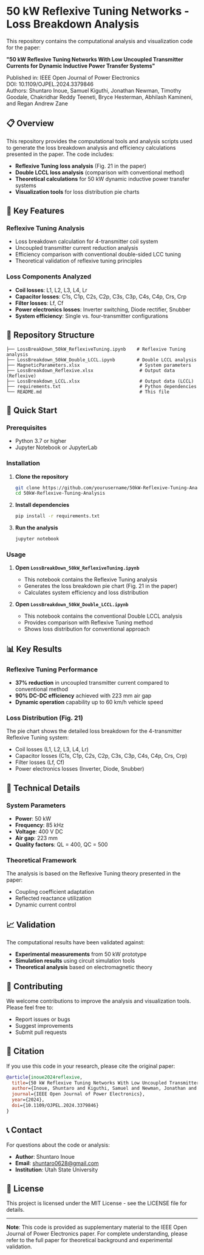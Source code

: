 # 50 kW Reflexive Tuning Networks - Loss Breakdown Analysis

This repository contains the computational analysis and visualization code for the paper:

**"50 kW Reflexive Tuning Networks With Low Uncoupled Transmitter Currents for Dynamic Inductive Power Transfer Systems"**

Published in: IEEE Open Journal of Power Electronics  
DOI: 10.1109/OJPEL.2024.3379846  
Authors: Shuntaro Inoue, Samuel Kiguthi, Jonathan Newman, Timothy Goodale, Chakridhar Reddy Teeneti, Bryce Hesterman, Abhilash Kamineni, and Regan Andrew Zane

## 📋 Overview

This repository provides the computational tools and analysis scripts used to generate the loss breakdown analysis and efficiency calculations presented in the paper. The code includes:

- **Reflexive Tuning loss analysis** (Fig. 21 in the paper)
- **Double LCCL loss analysis** (comparison with conventional method)
- **Theoretical calculations** for 50 kW dynamic inductive power transfer systems
- **Visualization tools** for loss distribution pie charts

## 🎯 Key Features

### Reflexive Tuning Analysis
- Loss breakdown calculation for 4-transmitter coil system
- Uncoupled transmitter current reduction analysis
- Efficiency comparison with conventional double-sided LCC tuning
- Theoretical validation of reflexive tuning principles

### Loss Components Analyzed
- **Coil losses**: L1, L2, L3, L4, Lr
- **Capacitor losses**: C1s, C1p, C2s, C2p, C3s, C3p, C4s, C4p, Crs, Crp
- **Filter losses**: Lf, Cf
- **Power electronics losses**: Inverter switching, Diode rectifier, Snubber
- **System efficiency**: Single vs. four-transmitter configurations

## 📁 Repository Structure

```
├── LossBreakDown_50kW_ReflexiveTuning.ipynb    # Reflexive Tuning analysis
├── LossBreakdown_50kW_Double_LCCL.ipynb        # Double LCCL analysis
├── MagneticParameters.xlsx                      # System parameters
├── LossBreakdown_Reflexive.xlsx                 # Output data (Reflexive)
├── LossBreakdown_LCCL.xlsx                      # Output data (LCCL)
├── requirements.txt                             # Python dependencies
└── README.md                                    # This file
```

## 🚀 Quick Start

### Prerequisites
- Python 3.7 or higher
- Jupyter Notebook or JupyterLab

### Installation

1. **Clone the repository**
   ```bash
   git clone https://github.com/yourusername/50kW-Reflexive-Tuning-Analysis.git
   cd 50kW-Reflexive-Tuning-Analysis
   ```

2. **Install dependencies**
   ```bash
   pip install -r requirements.txt
   ```

3. **Run the analysis**
   ```bash
   jupyter notebook
   ```

### Usage

1. **Open `LossBreakDown_50kW_ReflexiveTuning.ipynb`**
   - This notebook contains the Reflexive Tuning analysis
   - Generates the loss breakdown pie chart (Fig. 21 in the paper)
   - Calculates system efficiency and loss distribution

2. **Open `LossBreakdown_50kW_Double_LCCL.ipynb`**
   - This notebook contains the conventional Double LCCL analysis
   - Provides comparison with Reflexive Tuning method
   - Shows loss distribution for conventional approach

## 📊 Key Results

### Reflexive Tuning Performance
- **37% reduction** in uncoupled transmitter current compared to conventional method
- **90% DC-DC efficiency** achieved with 223 mm air gap
- **Dynamic operation** capability up to 60 km/h vehicle speed

### Loss Distribution (Fig. 21)
The pie chart shows the detailed loss breakdown for the 4-transmitter Reflexive Tuning system:
- Coil losses (L1, L2, L3, L4, Lr)
- Capacitor losses (C1s, C1p, C2s, C2p, C3s, C3p, C4s, C4p, Crs, Crp)
- Filter losses (Lf, Cf)
- Power electronics losses (Inverter, Diode, Snubber)

## 🔬 Technical Details

### System Parameters
- **Power**: 50 kW
- **Frequency**: 85 kHz
- **Voltage**: 400 V DC
- **Air gap**: 223 mm
- **Quality factors**: QL = 400, QC = 500

### Theoretical Framework
The analysis is based on the Reflexive Tuning theory presented in the paper:
- Coupling coefficient adaptation
- Reflected reactance utilization
- Dynamic current control

## 📈 Validation

The computational results have been validated against:
- **Experimental measurements** from 50 kW prototype
- **Simulation results** using circuit simulation tools
- **Theoretical analysis** based on electromagnetic theory

## 🤝 Contributing

We welcome contributions to improve the analysis and visualization tools. Please feel free to:
- Report issues or bugs
- Suggest improvements
- Submit pull requests

## 📄 Citation

If you use this code in your research, please cite the original paper:

```bibtex
@article{inoue2024reflexive,
  title={50 kW Reflexive Tuning Networks With Low Uncoupled Transmitter Currents for Dynamic Inductive Power Transfer Systems},
  author={Inoue, Shuntaro and Kiguthi, Samuel and Newman, Jonathan and Goodale, Timothy and Teeneti, Chakridhar Reddy and Hesterman, Bryce and Kamineni, Abhilash and Zane, Regan Andrew},
  journal={IEEE Open Journal of Power Electronics},
  year={2024},
  doi={10.1109/OJPEL.2024.3379846}
}
```

## 📞 Contact

For questions about the code or analysis:
- **Author**: Shuntaro Inoue
- **Email**: shuntaro0628@gmail.com
- **Institution**: Utah State University

## 📜 License

This project is licensed under the MIT License - see the LICENSE file for details.

---

**Note**: This code is provided as supplementary material to the IEEE Open Journal of Power Electronics paper. For complete understanding, please refer to the full paper for theoretical background and experimental validation. 